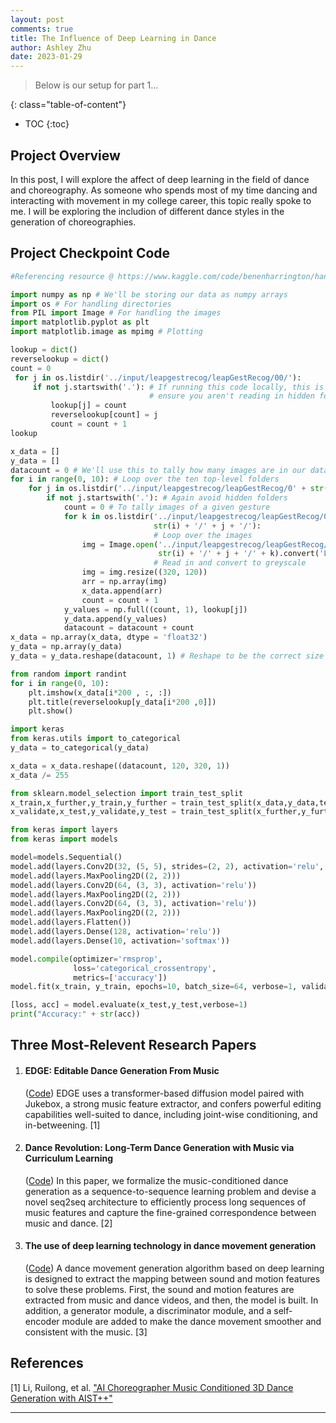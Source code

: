 ```yaml
---
layout: post
comments: true
title: The Influence of Deep Learning in Dance
author: Ashley Zhu
date: 2023-01-29
---
```


> Below is our setup for part 1...

<!--more-->

{: class="table-of-content"}

-   TOC
    {:toc}

## Project Overview

In this post, I will explore the affect of deep learning in the field of dance and choreography. As someone who spends most of my time dancing and interacting with movement in my college career, this topic really spoke to me. I will be exploring the includion of different dance styles in the generation of choreographies.

## Project Checkpoint Code

```py
#Referencing resource @ https://www.kaggle.com/code/benenharrington/hand-gesture-recognition-database-with-cnn

import numpy as np # We'll be storing our data as numpy arrays
import os # For handling directories
from PIL import Image # For handling the images
import matplotlib.pyplot as plt
import matplotlib.image as mpimg # Plotting
```

```py
lookup = dict()
reverselookup = dict()
count = 0
 for j in os.listdir('../input/leapgestrecog/leapGestRecog/00/'):
     if not j.startswith('.'): # If running this code locally, this is to
                               # ensure you aren't reading in hidden folders
         lookup[j] = count
         reverselookup[count] = j
         count = count + 1
lookup
```

```py
x_data = []
y_data = []
datacount = 0 # We'll use this to tally how many images are in our dataset
for i in range(0, 10): # Loop over the ten top-level folders
    for j in os.listdir('../input/leapgestrecog/leapGestRecog/0' + str(i) + '/'):
        if not j.startswith('.'): # Again avoid hidden folders
            count = 0 # To tally images of a given gesture
            for k in os.listdir('../input/leapgestrecog/leapGestRecog/0' +
                                str(i) + '/' + j + '/'):
                                # Loop over the images
                img = Image.open('../input/leapgestrecog/leapGestRecog/0' +
                                 str(i) + '/' + j + '/' + k).convert('L')
                                # Read in and convert to greyscale
                img = img.resize((320, 120))
                arr = np.array(img)
                x_data.append(arr)
                count = count + 1
            y_values = np.full((count, 1), lookup[j])
            y_data.append(y_values)
            datacount = datacount + count
x_data = np.array(x_data, dtype = 'float32')
y_data = np.array(y_data)
y_data = y_data.reshape(datacount, 1) # Reshape to be the correct size
```

```py
from random import randint
for i in range(0, 10):
    plt.imshow(x_data[i*200 , :, :])
    plt.title(reverselookup[y_data[i*200 ,0]])
    plt.show()
```

```py
import keras
from keras.utils import to_categorical
y_data = to_categorical(y_data)
```

```py
x_data = x_data.reshape((datacount, 120, 320, 1))
x_data /= 255
```

```py
from sklearn.model_selection import train_test_split
x_train,x_further,y_train,y_further = train_test_split(x_data,y_data,test_size = 0.2)
x_validate,x_test,y_validate,y_test = train_test_split(x_further,y_further,test_size = 0.5)
```

```py
from keras import layers
from keras import models
```

```py
model=models.Sequential()
model.add(layers.Conv2D(32, (5, 5), strides=(2, 2), activation='relu', input_shape=(120, 320,1)))
model.add(layers.MaxPooling2D((2, 2)))
model.add(layers.Conv2D(64, (3, 3), activation='relu'))
model.add(layers.MaxPooling2D((2, 2)))
model.add(layers.Conv2D(64, (3, 3), activation='relu'))
model.add(layers.MaxPooling2D((2, 2)))
model.add(layers.Flatten())
model.add(layers.Dense(128, activation='relu'))
model.add(layers.Dense(10, activation='softmax'))
```

```py
model.compile(optimizer='rmsprop',
              loss='categorical_crossentropy',
              metrics=['accuracy'])
model.fit(x_train, y_train, epochs=10, batch_size=64, verbose=1, validation_data=(x_validate, y_validate))
```

```py
[loss, acc] = model.evaluate(x_test,y_test,verbose=1)
print("Accuracy:" + str(acc))
```

## Three Most-Relevent Research Papers

1. #### EDGE: Editable Dance Generation From Music

    ([Code](https://arxiv.org/abs/2211.10658)) EDGE uses a transformer-based diffusion model paired with Jukebox, a strong music feature extractor, and confers powerful editing capabilities well-suited to dance, including joint-wise conditioning, and in-betweening. [1]

2. #### Dance Revolution: Long-Term Dance Generation with Music via Curriculum Learning

    ([Code](https://arxiv.org/pdf/2006.06119.pdf)) In this paper, we formalize the music-conditioned dance generation as a
    sequence-to-sequence learning problem and devise a novel seq2seq architecture to efficiently process long sequences of music features and capture the fine-grained correspondence between music and dance. [2]

3. #### The use of deep learning technology in dance movement generation
    ([Code](https://www.frontiersin.org/articles/10.3389/fnbot.2022.911469/full)) A dance movement generation algorithm based on deep learning is designed to extract the mapping between sound and motion features to solve these problems. First, the sound and motion features are extracted from music and dance videos, and then, the model is built. In addition, a generator module, a discriminator module, and a self-encoder module are added to make the dance movement smoother and consistent with the music. [3]

## References

[1] Li, Ruilong, et al. ["AI Choreographer Music Conditioned 3D Dance Generation with AIST++"](https://google.github.io/aichoreographer/)

---
